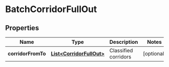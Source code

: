 
# BatchCorridorFullOut

## Properties
Name | Type | Description | Notes
------------ | ------------- | ------------- | -------------
**corridorFromTo** | [**List&lt;CorridorFullOut&gt;**](CorridorFullOut.md) | Classified corridors |  [optional]



